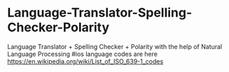 # Language-Translator-Spelling-Checker-Polarity
Language Translator + Spelling Checker + Polarity with the help of Natural Language Processing 
#ios language codes are here https://en.wikipedia.org/wiki/List_of_ISO_639-1_codes
